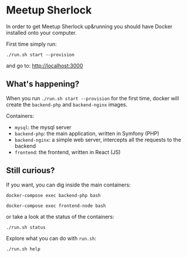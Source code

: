# Meetup Sherlock

In order to get Meetup Sherlock up&running you should have Docker installed onto your computer.

First time simply run:
```
./run.sh start --provision
```

and go to: [http://localhost:3000]()

## What's happening?

When you run `./run.sh start --provision` for the first time, docker will create the `backend-php` and `backend-nginx` images.

Containers:
- `mysql`: the mysql server
- `backend-php`: the main application, written in Symfony (PHP)
- `backend-nginx`: a simple web server, intercepts all the requests to the backend
- `frontend`: the frontend, written in React (JS)

## Still curious?

If you want, you can dig inside the main containers:

```
docker-compose exec backend-php bash
```

```
docker-compose exec frontend-node bash
```

or take a look at the status of the containers:

```
./run.sh status
```

Explore what you can do with `run.sh`:
```
./run.sh help
```